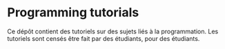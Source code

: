 # Programming tutorials

Ce dépôt contient des tutoriels sur des sujets liés à la programmation. Les tutoriels sont censés être fait par des étudiants, pour des étudiants.